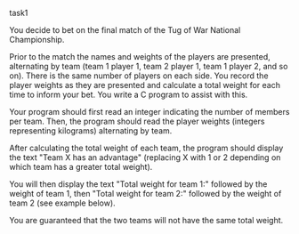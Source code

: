 task1

You decide to bet on the final match of the Tug of War National Championship. 

Prior to the match the names and weights of the players are presented, alternating by team (team 1 player 1, team 2 player 1, team 1 player 2, and so on). There is the same number of players on each side. You record the player weights as they are presented and calculate a total weight for each time to inform your bet. You write a C program to assist with this.

Your program should first read an integer indicating the number of members per team. Then, the program should read the player weights (integers representing kilograms) alternating by team. 

After calculating the total weight of each team, the program should display the text "Team X has an advantage" (replacing X with 1 or 2 depending on which team has a greater total weight).

You will then display the text "Total weight for team 1:" followed by the weight of team 1, then "Total weight for team 2:" followed by the weight of team 2 (see example below).

You are guaranteed that the two teams will not have the same total weight.



